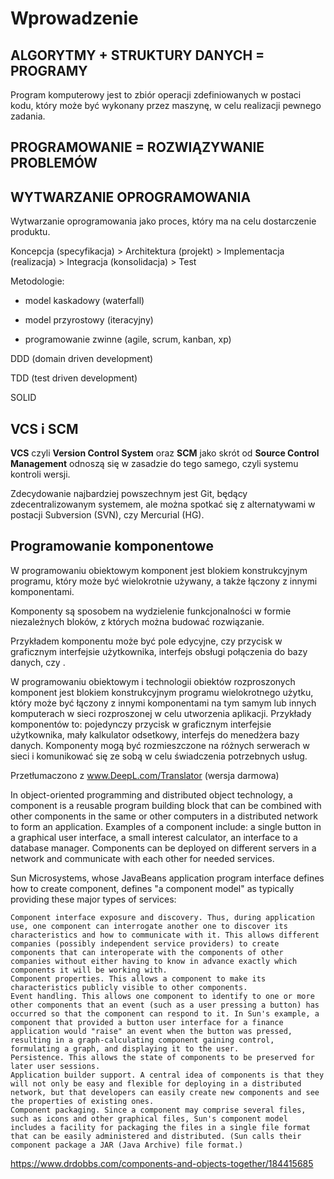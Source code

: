 ﻿Wprowadzenie
============

## ALGORYTMY + STRUKTURY DANYCH = PROGRAMY

Program komputerowy jest to zbiór operacji zdefiniowanych w postaci kodu, który może być wykonany przez maszynę, w celu realizacji pewnego zadania.

## PROGRAMOWANIE = ROZWIĄZYWANIE PROBLEMÓW

## WYTWARZANIE OPROGRAMOWANIA

Wytwarzanie oprogramowania jako proces, który ma na celu dostarczenie produktu.

Koncepcja (specyfikacja) > Architektura (projekt) > Implementacja (realizacja) > Integracja (konsolidacja) > Test

Metodologie:

 - model kaskadowy (waterfall)

 - model przyrostowy (iteracyjny)

 - programowanie zwinne (agile, scrum, kanban, xp)

DDD (domain driven development)

TDD (test driven development)

SOLID

VCS i SCM
---------

**VCS** czyli **Version Control System** oraz **SCM** jako skrót od **Source Control Management** odnoszą się w zasadzie do tego samego, czyli systemu kontroli wersji.

Zdecydowanie najbardziej powszechnym jest Git, będący zdecentralizowanym systemem, ale można spotkać się z alternatywami w postacji Subversion (SVN), czy Mercurial (HG).

Programowanie komponentowe
--------------------------

W programowaniu obiektowym komponent jest blokiem konstrukcyjnym programu, który może być wielokrotnie używany, a także łączony z innymi komponentami.

Komponenty są sposobem na wydzielenie funkcjonalności w formie niezależnych bloków, z których można budować rozwiązanie.

Przykładem komponentu może być pole edycyjne, czy przycisk w graficznym interfejsie użytkownika, interfejs obsługi połączenia do bazy danych, czy .


W programowaniu obiektowym i technologii obiektów rozproszonych komponent jest blokiem konstrukcyjnym programu wielokrotnego użytku, który może być łączony z innymi komponentami na tym samym lub innych komputerach w sieci rozproszonej w celu utworzenia aplikacji. Przykłady komponentów to: pojedynczy przycisk w graficznym interfejsie użytkownika, mały kalkulator odsetkowy, interfejs do menedżera bazy danych. Komponenty mogą być rozmieszczone na różnych serwerach w sieci i komunikować się ze sobą w celu świadczenia potrzebnych usług.

Przetłumaczono z www.DeepL.com/Translator (wersja darmowa)

In object-oriented programming and distributed object technology, a component is a reusable program building block that can be combined with other components in the same or other computers in a distributed network to form an application. Examples of a component include: a single button in a graphical user interface, a small interest calculator, an interface to a database manager. Components can be deployed on different servers in a network and communicate with each other for needed services.


Sun Microsystems, whose JavaBeans application program interface defines how to create component, defines "a component model" as typically providing these major types of services:

    Component interface exposure and discovery. Thus, during application use, one component can interrogate another one to discover its characteristics and how to communicate with it. This allows different companies (possibly independent service providers) to create components that can interoperate with the components of other companies without either having to know in advance exactly which components it will be working with.
    Component properties. This allows a component to make its characteristics publicly visible to other components.
    Event handling. This allows one component to identify to one or more other components that an event (such as a user pressing a button) has occurred so that the component can respond to it. In Sun's example, a component that provided a button user interface for a finance application would "raise" an event when the button was pressed, resulting in a graph-calculating component gaining control, formulating a graph, and displaying it to the user.
    Persistence. This allows the state of components to be preserved for later user sessions.
    Application builder support. A central idea of components is that they will not only be easy and flexible for deploying in a distributed network, but that developers can easily create new components and see the properties of existing ones.
    Component packaging. Since a component may comprise several files, such as icons and other graphical files, Sun's component model includes a facility for packaging the files in a single file format that can be easily administered and distributed. (Sun calls their component package a JAR (Java Archive) file format.)


https://www.drdobbs.com/components-and-objects-together/184415685
